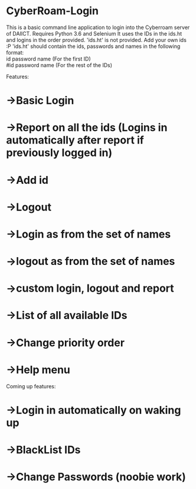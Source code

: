 # CyberRoam-Login
This is a basic command line application to login into the Cyberroam server of DAIICT.
Requires Python 3.6 and Selenium
It uses the IDs in the ids.ht and logins in the order provided.
'ids.ht' is not provided. Add your own ids :P
'ids.ht' should contain the ids, passwords and names in the following format:
 <br/>id password name (For the first ID) 
 <br/> #id password name (For the rest of the IDs) 

Features:
#	->Basic Login
#	->Report on all the ids (Logins in automatically after report if previously logged in)
#	->Add id
#	->Logout
#	->Login as from the set of names
#	->logout as from the set of names
#	->custom login, logout and report
#	->List of all available IDs
#	->Change priority order
#	->Help menu

Coming up features:
#	->Login in automatically on waking up
#	->BlackList IDs
#	->Change Passwords (noobie work)
